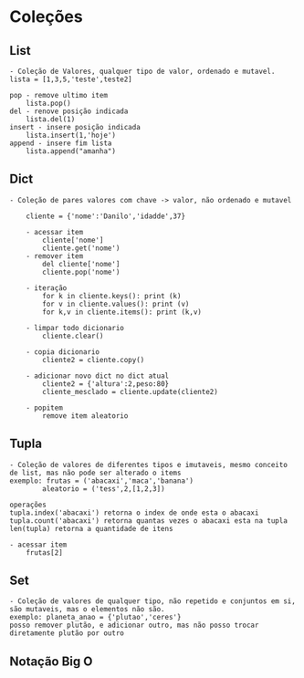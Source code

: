 # Coleções

## List

    - Coleção de Valores, qualquer tipo de valor, ordenado e mutavel.
    lista = [1,3,5,'teste',teste2]

    pop - remove ultimo item
        lista.pop()
    del - renove posição indicada
        lista.del(1)
    insert - insere posição indicada
        lista.insert(1,'hoje')
    append - insere fim lista
        lista.append("amanha")

## Dict

    - Coleção de pares valores com chave -> valor, não ordenado e mutavel

        cliente = {'nome':'Danilo','idadde',37}

        - acessar item
            cliente['nome']
            cliente.get('nome')
        - remover item
            del cliente['nome']
            cliente.pop('nome')

        - iteração
            for k in cliente.keys(): print (k)
            for v in cliente.values(): print (v)
            for k,v in cliente.items(): print (k,v)

        - limpar todo dicionario
            cliente.clear()

        - copia dicionario
            cliente2 = cliente.copy()

        - adicionar novo dict no dict atual
            cliente2 = {'altura':2,peso:80}
            cliente_mesclado = cliente.update(cliente2)

        - popitem
            remove item aleatorio

## Tupla

    - Coleção de valores de diferentes tipos e imutaveis, mesmo conceito de list, mas não pode ser alterado o items
    exemplo: frutas = ('abacaxi','maca','banana')
            aleatorio = ('tess',2,[1,2,3])

    operações
    tupla.index('abacaxi') retorna o index de onde esta o abacaxi
    tupla.count('abacaxi') retorna quantas vezes o abacaxi esta na tupla
    len(tupla) retorna a quantidade de itens

    - acessar item
        frutas[2]

## Set

    - Coleção de valores de qualquer tipo, não repetido e conjuntos em si, são mutaveis, mas o elementos não são.
    exemplo: planeta_anao = {'plutao','ceres'}
    posso remover plutão, e adicionar outro, mas não posso trocar diretamente plutão por outro

## Notação Big O
